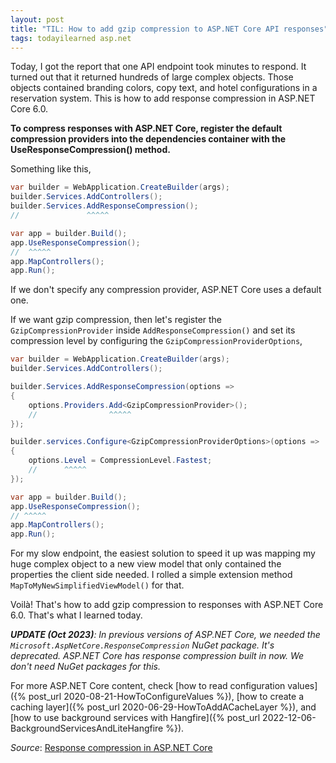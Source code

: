 ```yaml
---
layout: post
title: "TIL: How to add gzip compression to ASP.NET Core API responses"
tags: todayilearned asp.net
---
```


Today, I got the report that one API endpoint took minutes to respond. It turned out that it returned hundreds of large complex objects. Those objects contained branding colors, copy text, and hotel configurations in a reservation system. This is how to add response compression in ASP.NET Core 6.0.

**To compress responses with ASP.NET Core, register the default compression providers into the dependencies container with the UseResponseCompression() method.**

Something like this,

```csharp
var builder = WebApplication.CreateBuilder(args);
builder.Services.AddControllers();
builder.Services.AddResponseCompression();
//               ^^^^^

var app = builder.Build();
app.UseResponseCompression();
//  ^^^^^
app.MapControllers();
app.Run();
```

If we don't specify any compression provider, ASP.NET Core uses a default one.

If we want gzip compression, then let's register the `GzipCompressionProvider` inside `AddResponseCompression()` and set its compression level by configuring the `GzipCompressionProviderOptions`,

```csharp
var builder = WebApplication.CreateBuilder(args);
builder.Services.AddControllers();

builder.Services.AddResponseCompression(options =>
{
    options.Providers.Add<GzipCompressionProvider>();
    //                ^^^^^
});

builder.services.Configure<GzipCompressionProviderOptions>(options => 
{
    options.Level = CompressionLevel.Fastest;
    //      ^^^^^
});

var app = builder.Build();
app.UseResponseCompression();
// ^^^^^
app.MapControllers();
app.Run();
```

For my slow endpoint, the easiest solution to speed it up was mapping my huge complex object to a new view model that only contained the properties the client side needed. I rolled a simple extension method `MapToMyNewSimplifiedViewModel()` for that.

Voilà! That's how to add gzip compression to responses with ASP.NET Core 6.0. That's what I learned today.

_**UPDATE (Oct 2023)**: In previous versions of ASP.NET Core, we needed the `Microsoft.AspNetCore.ResponseCompression` NuGet package. It's deprecated. ASP.NET Core has response compression built in now. We don't need NuGet packages for this._

For more ASP.NET Core content, check [how to read configuration values]({% post_url 2020-08-21-HowToConfigureValues %}), [how to create a caching layer]({% post_url 2020-06-29-HowToAddACacheLayer %}), and [how to use background services with Hangfire]({% post_url 2022-12-06-BackgroundServicesAndLiteHangfire %}).

_Source_: [Response compression in ASP.NET Core](https://learn.microsoft.com/en-us/aspnet/core/performance/response-compression?view=aspnetcore-6.0#gzip-compression-provider)